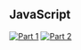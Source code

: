 ## JavaScript
[![Part 1](https://img.shields.io/badge/Part%201-0.419ms-informational)](https://adventofcode.com/2022/)
[![Part 2](https://img.shields.io/badge/Part%202-0.007ms-informational)](https://adventofcode.com/2022/)